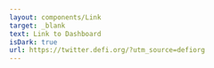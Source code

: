 ```yaml
---
layout: components/Link
target: _blank
text: Link to Dashboard
isDark: true
url: https://twitter.defi.org/?utm_source=defiorg
---
```


